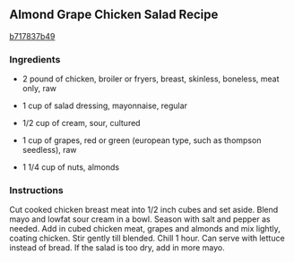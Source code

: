 ## Almond Grape Chicken Salad Recipe

[b717837b49](http://cookeatshare.com/recipes/almond-grape-chicken-salad-63773)

### Ingredients

 - 2 pound of chicken, broiler or fryers, breast, skinless, boneless, meat only, raw

 - 1 cup of salad dressing, mayonnaise, regular

 - 1/2 cup of cream, sour, cultured

 - 1 cup of grapes, red or green (european type, such as thompson seedless), raw

 - 1 1/4 cup of nuts, almonds

### Instructions

Cut cooked chicken breast meat into 1/2 inch cubes and set aside. Blend mayo and lowfat sour cream in a bowl. Season with salt and pepper as needed. Add in cubed chicken meat, grapes and almonds and mix lightly, coating chicken. Stir gently till blended. Chill 1 hour. Can serve with lettuce instead of bread. If the salad is too dry, add in more mayo.
